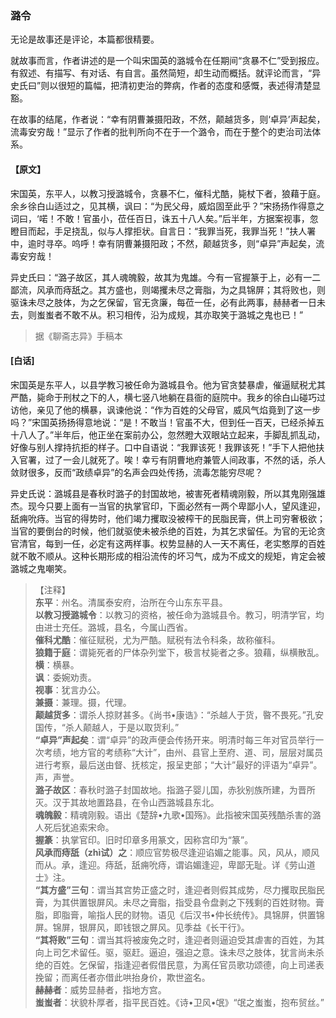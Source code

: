 <script type="text/javascript">
    var head = document.getElementsByTagName('head')[0];
    cssURL = '/public/liao.css';
    linkTag = document.createElement('link');
    linkTag.href = cssURL;
    linkTag.setAttribute('type','text/css');
    linkTag.setAttribute('rel','stylesheet');
    head.appendChild(linkTag);
</script>
### 潞令

无论是故事还是评论，本篇都很精要。

就故事而言，作者讲述的是一个叫宋国英的潞城令在任期间“贪暴不仁”受到报应。有叙述、有描写、有对话、有自言。虽然简短，却生动而概括。就评论而言，“异史氏曰”则以很短的篇幅，把清初吏治的弊病，作者的态度和感慨，表述得清楚显豁。

在故事的结尾，作者说：“幸有阴曹兼摄阳政，不然，颠越货多，则‘卓异’声起矣，流毒安穷哉！”显示了作者的批判所向不在于一个潞令，而在于整个的吏治司法体系。

#### 【原文】
<section>
宋国英，东平人，以教习授潞城令，贪暴不仁，催科尤酷，毙杖下者，狼藉于庭。余乡徐白山适过之，见其横，讽曰：“为民父母，威焰固至此乎？”宋扬扬作得意之词曰，‘喏！不敢！官虽小，莅任百日，诛五十八人矣。”后半年，方据案视事，忽瞪目而起，手足挠乱，似与人撑拒状。自言日：“我罪当死，我罪当死！”扶人署中，逾时寻卒。呜呼！幸有阴曹兼摄阳政；不然，颠越货多，则“卓异”声起矣，流毒安穷哉！

异史氏曰：“潞子故区，其人魂魄毅，故其为鬼雄。今有一官握篆于上，必有一二鄙流，风承而痔舐之。其方盛也，则竭攫未尽之膏脂，为之具锦屏；其将败也，则驱诛未尽之肢体，为之乞保留，官无贪廉，每莅一任，必有此两事，赫赫者一日未去，则蚩蚩者不敢不从。积习相传，沿为成规，其亦取笑于潞城之鬼也已！”

</section>

> 据《聊斋志异》手稿本

#### [白话]
<aside>

宋国英是东平人，以县学教习被任命为潞城县令。他为官贪婪暴虐，催逼赋税尤其严酷，毙命于刑杖之下的人，横七竖八地躺在县衙的庭院中。我乡的徐白山碰巧过访他，亲见了他的横暴，讽谏他说：“作为百姓的父母官，威风气焰竟到了这一步吗？”宋国英扬扬得意地说：“是！不敢当！官虽不大，但到任一百天，已经杀掉五十八人了。”半年后，他正坐在案前办公，忽然瞪大双眼站立起来，手脚乱抓乱动，好像与别人撑持抗拒的样子。口中自语说：“我罪该死！我罪该死！”手下人把他扶入官署，过了一会儿就死了。唉！幸亏有阴曹地府兼管人间政事，不然的话，杀人敛财很多，反而“政绩卓异”的名声会四处传扬，流毒怎能穷尽呢？

异史氏说：潞城县是春秋时潞子的封国故地，被害死者精魂刚毅，所以其鬼刚强雄杰。现今只要上面有一当官的执掌官印，下面必然有一两个卑鄙小人，望风逢迎，舐痈吮痔。当官的得势时，他们竭力攫取没被榨干的民脂民膏，供上司穷奢极欲；当官的要倒台的时候，他们就驱使未被杀绝的百姓，为其乞求留任。为官的无论贪官清官，每到一任，必定有这两样事。权势显赫的人一天不离任，老实憨厚的百姓就不敢不顺从。这种长期形成的相沿流传的坏习气，成为不成文的规矩，肯定会被潞城之鬼嘲笑。

</aside>

> 【注释】  
<b>东平</b>：州名。清属泰安府，治所在今山东东平县。  
<b>以教习授潞城令</b>：以教习的资格，被任命为潞城县令。教习，明清学官，均由进士充任。潞城，县名，今属山西省。  
<b>催科尤酷</b>：催征赋税，尤为严酷。赋税有法令科条，故称催科。  
<b>狼籍于庭</b>：谓毙死者的尸体杂列堂下，极言杖毙者之多。狼藉，纵横散乱。  
<b>横</b>：横暴。  
<b>讽</b>：委婉劝责。  
<b>视事</b>：犹言办公。  
<b>兼摄</b>：兼理。摄，代理。  
<b>颠越货多</b>：谓杀人掠财甚多。《尚书•康诰》：“杀越人于货，暋不畏死。”孔安国传，“杀人颠越人，于是以取货利。”  
<b>“卓异”声起矣</b>：谓“卓异”的政声便会传扬开来。明清时每三年对官员举行一次考绩，地方官的考绩称“大计”，由州、县官上至府、道、司，层层对属员进行考察，最后送由督、抚核定，报呈吏部；“大计”最好的评语为“卓异”。声，声誉。  
<b>潞子故区</b>：春秋时潞子封国故地。指潞子婴儿国，赤狄别族所建，为晋所灭。汉于其故地置路县，在令山西潞城县东北。  
<b>魂魄毅</b>：精魂刚毅。语出《楚辞•九歌•国殇》。此指被宋国英残酷杀害的潞人死后犹追索宋命。  
<b>握篆</b>：执掌官印。旧时印章多用篆文，因称宫印为“篆”。  
<b>风承而痔舐（zhì试）之</b>：顺应官势极尽逢迎谄媚之能事。风，风从，顺风而从。承，逢迎。痔舐，舐痈吮痔，谓谄媚逢迎，卑鄙无耻。详《劳山道士》注。  
<b>“其方盛”三句</b>：谓当其宫势正盛之时，逢迎者则假其成势，尽力攫取民脂民膏，为其供置银屏风。未尽之膏脂，指受县令盘剥之下残剩的百姓财物。膏脂，即脂膏，喻指人民的财物。语见《后汉书•仲长统传》。具锦屏，供置锦屏。锦屏，银屏风，即钱银之屏风。见季益《长干行》。  
<b>“其将败”三句</b>：谓当其将被废免之时，逢迎者则逼迫受其虐害的百姓，为其向上司乞术留任。驱，驱赶。逼迫，强迫之意。诛未尽之肢体，犹言尚未杀绝的百姓。乞保留，指逢迎者假借民意，为离任官员歌功颂德，向上司递表挽留；而离任者亦借此哄抬身价，欺世盗名。  
<b>赫赫者</b>：威势显赫者，指地方宫。  
<b>蚩蚩者</b>：状貌朴厚者，指平民百姓。《诗•卫风•氓》“氓之蚩蚩，抱布贸丝。”  
